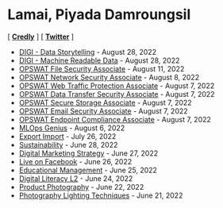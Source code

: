 # Lamai, Piyada Damroungsil

[ <b><a href="https://www.credly.com/users/piyada/badges" target="_blank">Credly</a></b> ]
[ <b><a href="https://twitter.com/LamaiPD" target="_blank">Twitter</a></b> ]

+ [DIGI - Data Storytelling](cert/2022-08-28_Data-Storytelling.png) - August 28, 2022
+ [DIGI - Machine Readable Data](cert/2022-08-28_Machine-Readable.png) - August 28, 2022
+ [OPSWAT File Security Associate](cert/2022-08-11_OFSA.png) - August 11, 2022
+ [OPSWAT Network Security Associate](cert/2022-08-08_ONSA.png) - August 8, 2022
+ [OPSWAT Web Traffic Protection Associate](cert/2022-08-07_OWPA.png) - August 7, 2022
+ [OPSWAT Data Transfer Security Associate](cert/2022-08-07_ODSA.png) - August 7, 2022
+ [OPSWAT Secure Storage Associate](cert/2022-08-07_OSSA.png) - August 7, 2022
+ [OPSWAT Email Security Associate](cert/2022-08-07_OESA.png) - August 7, 2022
+ [OPSWAT Endpoint Compliance Associate](cert/2022-08-07_OECA.png) - August 7, 2022
+ [MLOps Genius](cert/2022-08-06_MLOps-Genius.png) - August 6, 2022
+ [Export Import](cert/2022-07-26_TPQi-Export-Import.png) - July 26, 2022
+ [Sustainability](cert/2022-06-28_TPQi-Sustainability.png) - June 28, 2022
+ [Digital Marketing Strategy](cert/2022-06-27_TPQi-Digital-Marketing-Strategy.png) - June 27, 2022
+ [Live on Facebook](cert/2022-06-26_TPQi-Live-on-Facebook-app.png) - June 26, 2022
+ [Educational Management](cert/2022-06-25_TPQi-Edu-Mgnt.png) - June 25, 2022
+ [Digital Literacy L2](cert/2022-06-24_TPQi-Digital-Literacy-L2.png) - June 24, 2022
+ [Product Photography](cert/2022-06-22_TPQi-Product-Photography.png) - June 22, 2022
+ [Photography Lighting Techniques](cert/2022-06-21_TPQi-Photography-Lighting-Techniques.png) - June 21, 2022
